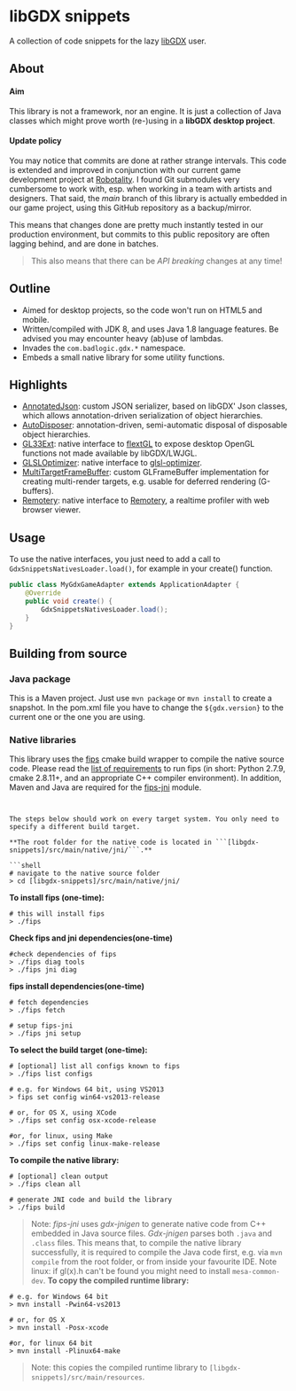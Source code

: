 # libGDX snippets

A collection of code snippets for the lazy [libGDX](https://github.com/libgdx/libgdx) user.

## About

#### Aim

This library is not a framework, nor an engine. It is just a collection of Java classes which might prove worth (re-)using in a **libGDX desktop project**.

#### Update policy

You may notice that commits are done at rather strange intervals. This code is extended and improved in conjunction with our current game development project at [Robotality](http://robotality.com). I found Git submodules very cumbersome to work with, esp. when working in a team with artists and designers. That said, the *main* branch of this library is actually embedded in our game project, using this GitHub repository as a backup/mirror.

This means that changes done are pretty much instantly tested in our production environment, but commits to this public repository are often lagging behind, and are done in batches.

> This also means that there can be *API breaking* changes at any time!

## Outline

- Aimed for desktop projects, so the code won't run on HTML5 and mobile.
- Written/compiled with JDK 8, and uses Java 1.8 language features. Be advised you may encounter heavy (ab)use of lambdas.
- Invades the ```com.badlogic.gdx.*``` namespace.
- Embeds a small native library for some utility functions.

## Highlights

- [AnnotatedJson](https://github.com/code-disaster/libgdx-snippets/blob/master/src/main/java/com/badlogic/gdx/json/AnnotatedJson.java): custom JSON serializer, based on libGDX' Json classes, which allows annotation-driven serialization of object hierarchies.
- [AutoDisposer](https://github.com/code-disaster/libgdx-snippets/blob/master/src/main/java/com/badlogic/gdx/utils/AutoDisposer.java): annotation-driven, semi-automatic disposal of disposable object hierarchies.
- [GL33Ext](https://github.com/code-disaster/libgdx-snippets/blob/master/src/main/java/com/badlogic/gdx/graphics/GL33Ext.java): native interface to [flextGL](https://github.com/code-disaster/flextGL.git) to expose desktop OpenGL functions not made available by libGDX/LWJGL.
- [GLSLOptimizer](https://github.com/code-disaster/libgdx-snippets/blob/master/src/main/java/com/badlogic/gdx/graphics/GLSLOptimizer.java): native interface to [glsl-optimizer](https://github.com/aras-p/glsl-optimizer.git).
- [MultiTargetFrameBuffer](https://github.com/code-disaster/libgdx-snippets/blob/master/src/main/java/com/badlogic/gdx/graphics/glutils/MultiTargetFrameBuffer.java): custom GLFrameBuffer implementation for creating multi-render targets, e.g. usable for deferred rendering (G-buffers).
- [Remotery](https://github.com/code-disaster/libgdx-snippets/blob/master/src/main/java/com/badlogic/gdx/profiler/Remotery.java): native interface to [Remotery](https://github.com/Celtoys/Remotery), a realtime profiler with web browser viewer.

## Usage

To use the native interfaces, you just need to add a call to ```GdxSnippetsNativesLoader.load()```, for example in your create() function.

```java
public class MyGdxGameAdapter extends ApplicationAdapter {
    @Override
    public void create() {
        GdxSnippetsNativesLoader.load();
    }
}
```

## Building from source

### Java package

This is a Maven project. Just use ```mvn package``` or ```mvn install``` to create a snapshot. In the pom.xml file you have to change the ```${gdx.version}``` to the current one or the one you are using.

### Native libraries

This library uses the [fips](http://floooh.github.io/fips/) cmake build wrapper to compile the native source code. Please read the [list of requirements](http://floooh.github.io/fips/getstarted.html) to run fips (in short: Python 2.7.9, cmake 2.8.11+, and an appropriate C++ compiler environment). In addition, Maven and Java are required for the [fips-jni](https://github.com/code-disaster/fips-jni) module.

```shell


The steps below should work on every target system. You only need to specify a different build target.

**The root folder for the native code is located in ```[libgdx-snippets]/src/main/native/jni/```.**

```shell
# navigate to the native source folder
> cd [libgdx-snippets]/src/main/native/jni/
```

**To install fips (one-time):**

```shell
# this will install fips
> ./fips
```
**Check fips and jni dependencies(one-time)**

```shell
#check dependencies of fips
> ./fips diag tools
> ./fips jni diag
```

**fips install dependencies(one-time)**

```shell
# fetch dependencies
> ./fips fetch

# setup fips-jni
> ./fips jni setup
```

**To select the build target (one-time):**

```shell
# [optional] list all configs known to fips
> ./fips list configs

# e.g. for Windows 64 bit, using VS2013
> fips set config win64-vs2013-release

# or, for OS X, using XCode
> ./fips set config osx-xcode-release

#or, for linux, using Make
> ./fips set config linux-make-release
```

**To compile the native library:**

```shell
# [optional] clean output
> ./fips clean all

# generate JNI code and build the library
> ./fips build
```

> Note: *fips-jni* uses *gdx-jnigen* to generate native code from C++ embedded in Java source files. *Gdx-jnigen* parses both ```.java``` and ```.class``` files. This means that, to compile the native library successfully, it is required to compile the Java code first, e.g. via ```mvn compile``` from the root folder, or from inside your favourite IDE.
> Note linux: if gl(x).h can't be found you might need to install ```mesa-common-dev```.
**To copy the compiled runtime library:**

```shell
# e.g. for Windows 64 bit
> mvn install -Pwin64-vs2013

# or, for OS X
> mvn install -Posx-xcode

#or, for linux 64 bit
> mvn install -Plinux64-make
```

> Note: this copies the compiled runtime library to ```[libgdx-snippets]/src/main/resources```.
